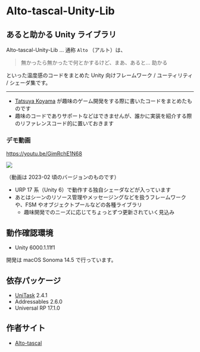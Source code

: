 
# Alto-tascal-Unity-Lib

## あると助かる Unity ライブラリ

Alto-tascal-Unity-Lib … 通称 `Alto` （アルト）は、

> 無かったら無かったで何とかするけど、まあ、あると… 助かる

といった温度感のコードをまとめた Unity 向けフレームワーク / ユーティリティ / シェーダ集です。

____

- [Tatsuya Koyama](https://twitter.com/tatsuya_koyama) が趣味のゲーム開発をする際に書いたコードをまとめたものです
- 趣味のコードでありサポートなどはできませんが、誰かに実装を紹介する際のリファレンスコード的に置いておきます

### デモ動画

https://youtu.be/GimRchE1N68

[![](https://img.youtube.com/vi/GimRchE1N68/0.jpg)](https://www.youtube.com/watch?v=GimRchE1N68)

（動画は 2023-02 頃のバージョンのものです）

- URP 17 系（Unity 6）で動作する独自シェーダなどが入っています
- あとはシーンのリソース管理やメッセージングなどを扱うフレームワークや、FSM やオブジェクトプールなどの各種ライブラリ
  - 趣味開発でのニーズに応じてちょっとずつ更新されていく見込み


## 動作確認環境

- Unity 6000.1.11f1

開発は macOS Sonoma 14.5 で行っています。


## 依存パッケージ

- [UniTask](https://github.com/Cysharp/UniTask) 2.4.1
- Addressables 2.6.0
- Universal RP 17.1.0


## 作者サイト

- [Alto-tascal](https://tatsuya-koyama.com/)
